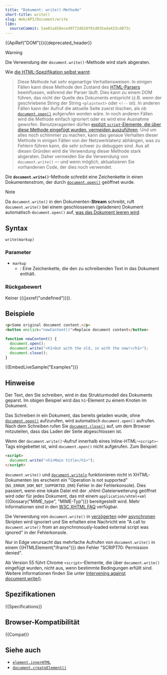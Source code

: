 ```yaml
---
title: "Dokument: write()-Methode"
short-title: write()
slug: Web/API/Document/write
l10n:
  sourceCommit: 5ae01a458eced9772d628f91d035ada423cd073c
---
```


{{ApiRef("DOM")}}{{deprecated_header}}

> [!WARNING]
> Die Verwendung der `document.write()`-Methode wird stark abgeraten.
>
> Wie [die HTML-Spezifikation selbst warnt](<https://html.spec.whatwg.org/multipage/dynamic-markup-insertion.html#document.write()>):
>
> > Diese Methode hat sehr eigenartige Verhaltensweisen. In einigen Fällen kann diese Methode den Zustand des [HTML-Parsers](https://html.spec.whatwg.org/multipage/parsing.html#html-parser) beeinflussen, während der Parser läuft. Dies kann zu einem DOM führen, das nicht der Quelle des Dokuments entspricht (z.B. wenn der geschriebene String der String `<plaintext>` oder `<!--` ist). In anderen Fällen kann der Aufruf die aktuelle Seite zuerst löschen, als ob [`document.open()`](https://html.spec.whatwg.org/multipage/dynamic-markup-insertion.html#dom-document-open) aufgerufen worden wäre. In noch anderen Fällen wird die Methode einfach ignoriert oder es wird eine Ausnahme geworfen. Benutzeragenten dürfen [explizit `script`-Elemente, die über diese Methode eingefügt wurden, vermeiden auszuführen](https://html.spec.whatwg.org/multipage/parsing.html#document-written-scripts-intervention). Und um alles noch schlimmer zu machen, kann das genaue Verhalten dieser Methode in einigen Fällen von der Netzwerklatenz abhängen, was zu Fehlern führen kann, die sehr schwer zu debuggen sind. Aus all diesen Gründen wird die Verwendung dieser Methode stark abgeraten.
> > Daher vermeiden Sie die Verwendung von `document.write()` — und wenn möglich, aktualisieren Sie vorhandenen Code, der dies noch verwendet.

Die **`document.write()`**-Methode schreibt eine Zeichenkette in einen Dokumentenstrom, der durch [`document.open()`](/de/docs/Web/API/Document/open) geöffnet wurde.

> [!NOTE]
> Da `document.write()` in den Dokumenten-**Stream** schreibt, ruft `document.write()` bei einem geschlossenen (geladenen) Dokument automatisch `document.open()` auf, [was das Dokument leeren wird](/de/docs/Web/API/Document/open#notes).

## Syntax

```js-nolint
write(markup)
```

### Parameter

- `markup`
  - : Eine Zeichenkette, die den zu schreibenden Text in das Dokument enthält.

### Rückgabewert

Keiner ({{jsxref("undefined")}}).

## Beispiele

```html
<p>Some original document content.</p>
<button onclick="newContent()">Replace document content</button>
```

```js
function newContent() {
  document.open();
  document.write("<h1>Out with the old, in with the new!</h1>");
  document.close();
}
```

{{EmbedLiveSample("Examples")}}

## Hinweise

Der Text, den Sie schreiben, wird in das Strukturmodell des Dokuments geparst. Im obigen Beispiel wird das `h1`-Element zu einem Knoten im Dokument.

Das Schreiben in ein Dokument, das bereits geladen wurde, ohne [`document.open()`](/de/docs/Web/API/Document/open) aufzurufen, wird automatisch `document.open()` aufrufen. Nach dem Schreiben rufen Sie [`document.close()`](/de/docs/Web/API/Document/close) auf, um dem Browser mitzuteilen, dass das Laden der Seite abgeschlossen ist.

Wenn der `document.write()`-Aufruf innerhalb eines Inline-HTML-`<script>`-Tags eingebettet ist, wird `document.open()` nicht aufgerufen. Zum Beispiel:

```html
<script>
  document.write("<h1>Main title</h1>");
</script>
```

`document.write()` und [`document.writeln`](/de/docs/Web/API/Document/writeln) funktionieren nicht in XHTML-Dokumenten (es erscheint ein "Operation is not supported" (`NS_ERROR_DOM_NOT_SUPPORTED_ERR`) Fehler in der Fehlerkonsole). Dies passiert, wenn eine lokale Datei mit der .xhtml-Dateierweiterung geöffnet wird oder für jedes Dokument, das mit einem `application/xhtml+xml` {{Glossary("MIME_type", "MIME-Typ")}} bereitgestellt wird. Mehr Informationen sind in den [W3C XHTML FAQ](https://www.w3.org/MarkUp/2004/xhtml-faq#docwrite) verfügbar.

Die Verwendung von `document.write()` in [verzögerten](/de/docs/Web/HTML/Element/script#defer) oder [asynchronen](/de/docs/Web/HTML/Element/script#async) Skripten wird ignoriert und Sie erhalten eine Nachricht wie "A call to `document.write()` from an asynchronously-loaded external script was ignored" in der Fehlerkonsole.

Nur in Edge verursacht das mehrfache Aufrufen von `document.write()` in einem {{HTMLElement("iframe")}} den Fehler "SCRIPT70: Permission denied".

Ab Version 55 führt Chrome `<script>`-Elemente, die über `document.write()` eingefügt wurden, nicht aus, wenn bestimmte Bedingungen erfüllt sind. Weitere Informationen finden Sie unter [Intervening against document.write()](https://developer.chrome.com/blog/removing-document-write/).

## Spezifikationen

{{Specifications}}

## Browser-Kompatibilität

{{Compat}}

## Siehe auch

- [`element.innerHTML`](/de/docs/Web/API/Element/innerHTML)
- [`document.createElement()`](/de/docs/Web/API/Document/createElement)

